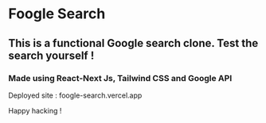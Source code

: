 # Foogle Search

## This is a functional Google search clone. Test the search yourself ! 

### Made using React-Next Js, Tailwind CSS and Google API

Deployed site : foogle-search.vercel.app

Happy hacking !







